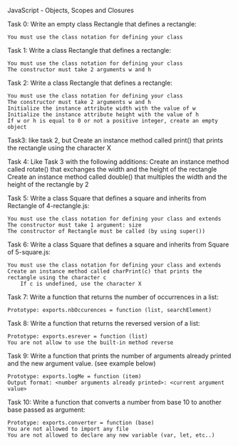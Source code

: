 JavaScript - Objects, Scopes and Closures 

Task 0: Write an empty class Rectangle that defines a rectangle:

    You must use the class notation for defining your class

Task 1: Write a class Rectangle that defines a rectangle:

    You must use the class notation for defining your class
    The constructor must take 2 arguments w and h

Task 2: Write a class Rectangle that defines a rectangle:

    You must use the class notation for defining your class
    The constructor must take 2 arguments w and h
    Initialize the instance attribute width with the value of w
    Initialize the instance attribute height with the value of h
    If w or h is equal to 0 or not a positive integer, create an empty object

Task3: like task 2, but Create an instance method called print() that prints the rectangle using the character X

Task 4: Like Task 3 with the following additions:
    Create an instance method called rotate() that exchanges the width and the height of the rectangle
    Create an instance method called double() that multiples the width and the height of the rectangle by 2

Task 5: Write a class Square that defines a square and inherits from Rectangle of 4-rectangle.js:

    You must use the class notation for defining your class and extends
    The constructor must take 1 argument: size
    The constructor of Rectangle must be called (by using super())


Task 6: Write a class Square that defines a square and inherits from Square of 5-square.js:

    You must use the class notation for defining your class and extends
    Create an instance method called charPrint(c) that prints the rectangle using the character c
        If c is undefined, use the character X


Task 7: Write a function that returns the number of occurrences in a list:

    Prototype: exports.nbOccurences = function (list, searchElement)

Task 8: Write a function that returns the reversed version of a list:

    Prototype: exports.esrever = function (list)
    You are not allow to use the built-in method reverse


Task 9: Write a function that prints the number of arguments already printed and the new argument value. (see example below)

    Prototype: exports.logMe = function (item)
    Output format: <number arguments already printed>: <current argument value>

Task 10: Write a function that converts a number from base 10 to another base passed as argument:

    Prototype: exports.converter = function (base)
    You are not allowed to import any file
    You are not allowed to declare any new variable (var, let, etc..)

